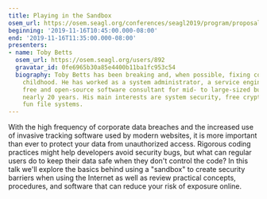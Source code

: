 ```yaml
---
title: Playing in the Sandbox
osem_url: https://osem.seagl.org/conferences/seagl2019/program/proposals/596
beginning: '2019-11-16T10:45:00.000-08:00'
end: '2019-11-16T11:35:00.000-08:00'
presenters:
- name: Toby Betts
  osem_url: https://osem.seagl.org/users/892
  gravatar_id: 0fe6965b30a85e4400b11ba1fc953c54
  biography: Toby Betts has been breaking and, when possible, fixing computers since
    childhood. He has worked as a system administrator, a service engineer, and a
    free and open-source software consultant for mid- to large-sized businesses for
    nearly 20 years. His main interests are system security, free cryptography, and
    fun file systems.
---
```


With the high frequency of corporate data breaches and the increased use of invasive tracking software used by modern websites, it is more important than ever to protect your data from unauthorized access. Rigorous coding practices might help developers avoid security bugs, but what can regular users do to keep their data safe when they don't control the code? In this talk we'll explore the basics behind using a "sandbox" to create security barriers when using the Internet as well as review practical concepts, procedures, and software that can reduce your risk of exposure online.
